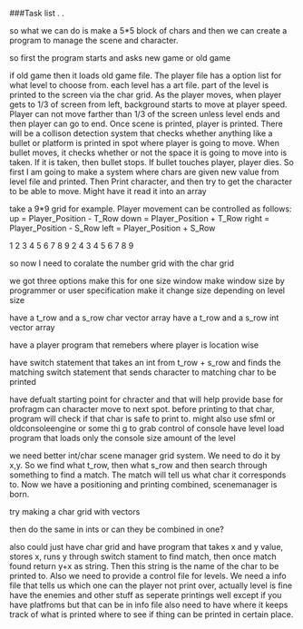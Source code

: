 ###Task list
.
.


so what we can do is make a 5*5 block of chars and then we can create a program to manage the scene and character.

so first the program starts and asks new game or old game

if old game then it loads old game file.
The player file has a option list for what level to choose from.
each level has a art file. part of the level is printed to the screen via the char grid. 
As the player moves, when player gets to 1/3 of screen from left, background starts to move at player speed. 
Player can not move farther than 1/3 of the screen unless level ends and then player can go to end.
Once scene is printed, player is printed. There will be a collison detection system that checks whether anything like a bullet or platform is printed in spot where player is going to move. 
When bullet moves, it checks whether or not the space it is going to move into is taken. If it is taken, then bullet stops. If bullet touches player, player dies.
So first I am going to make a system where chars are given new value from level file and printed. Then Print character, and then try to get the character to be able to move.
Might have it read it into an array

take a 9*9 grid for example. Player movement can be controlled as follows:
up = Player_Position - T_Row
down = Player_Position + T_Row
right = Player_Position - S_Row
left = Player_Position + S_Row

1 2 3 4 5 6 7 8 9
2 4
3
4
5
6
7
8
9

so now I need to coralate the number grid with the char grid

we got three options
make this for one size window
make window size by programmer or user specification
make it change size depending on level size

have a t_row and a s_row char vector array
have a t_row and a s_row int vector array

have a player program that remebers where player is location wise

have switch statement that takes an int from t_row + s_row and finds the matching switch statement that sends character to matching char to be printed

have defualt starting point for chracter and that will help provide base for profragm can character move to next spot. 
before printing to that char, program will check if that char is safe to print to.
might also use sfml or oldconsoleengine or some thi g to grab control of console
have level load program that loads only the console size amount of the level

we need better int/char scene manager grid system. We need to do it by x,y. So we find what t_row, then what s_row and then search through something to find a match. The match will tell us what char it corresponds to. Now we have a positioning and printing combined, scenemanager is born.

try making a char grid with vectors

then do the same in ints or can they be combined in one?

also could just have char grid and have program that takes x and y value, stores x, runs y through switch stament to find match, then once match found return y+x as string. Then this string is the name of the char to be printed to.
Also we need to provide a control file for levels. We need a info file that tells us which one can the player not print over, actually level is fine have the enemies and other stuff as seperate printings well except if you have platfroms but that can be in info file
also need to have where it keeps track of what is printed where to see if thing can be printed in certain place.
